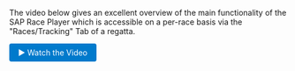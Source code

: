 The video below gives an excellent overview of the main functionality of the SAP Race Player which is accessible on a per-race basis via the "Races/Tracking" Tab of a regatta.

<a href="https://vimeo.com/786236240" target="_blank" style="display: inline-block; padding: 8px 16px; background-color: #007ACC; color: white; text-decoration: none; border-radius: 4px;">▶ Watch the Video</a>




